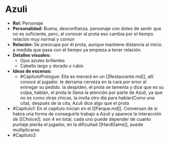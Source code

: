 # Azuli 

- **Rol:** Personaje
- **Personalidad:** Buena, desconfianza. personaje con dotes de sentir que no es suficiente, pero, al conocer al prota eso cambia por el tiempo. relación muy normal y común
- **Relación:** Se preocupa por él prota, aunque mantiene distancia al inicio. a medida que pasa con el tiempo ya empieza a tener relación.
- **Detalles visuales:** 
  - Ojos azules brillantes
  - Cabello largo y dorado o rubio
- **Ideas de escenas:**
  - #CapituloPrologue:
	Ella es mecerá en un [[Restaurante.md]], allí conoce al jugador. le derrama cerveza en la cara por error al entregar su pedido. la despiden, el prota se lamenta y dice que es su culpa, hablan, el prota le llama la atención por parte de Azuli, ya que no es como otras chicas, la invita otro día para hablar(Como una cita), después de la cita, Azuli dice algo que el prota
- #Capitulo1:
	En el capitulo inician en el [[Parque.md]]. Conversan de si habra una forma de conseguirle trabajo a Azuli y aparece la interacción de [[Choice]].  son 4 en total, cada uno puede depender de cuanto puntaje pierda el jugador, en la dificultad [[HardGame]], puede multiplicarse.
- #Capitulo2: